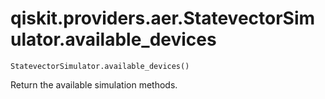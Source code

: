 # qiskit.providers.aer.StatevectorSimulator.available\_devices

`StatevectorSimulator.available_devices()`

Return the available simulation methods.
